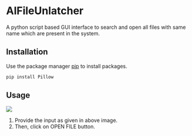 # AlFileUnlatcher

A python script based GUI interface to search and open all files with same name which are present in the system.

## Installation

Use the package manager [pip](https://pip.pypa.io/en/stable/) to install packages.

```bash
pip install Pillow
```

## Usage

![](/Capture.JPG)

1. Provide the input as given in above image.
2. Then, click on OPEN FILE button.